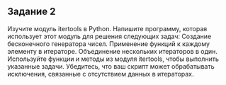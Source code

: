 ## Задание 2

Изучите модуль itertools в Python. Напишите программу, которая использует этот модуль для решения следующих задач:
Создание бесконечного генератора чисел.
Применение функций к каждому элементу в итераторе.
Объединение нескольких итераторов в один.
Используйте функции и методы из модуля itertools, чтобы выполнить указанные задачи. Убедитесь, что ваш скрипт может обрабатывать исключения, связанные с отсутствием данных в итераторах.